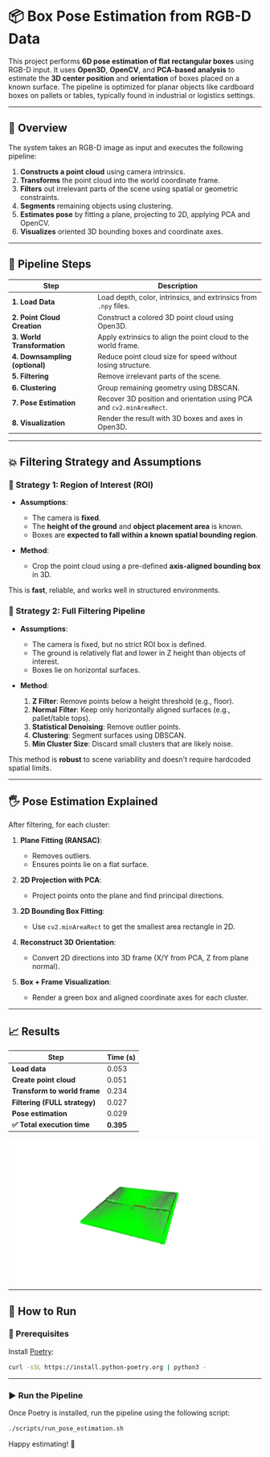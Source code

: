 # 📦 Box Pose Estimation from RGB-D Data

This project performs **6D pose estimation of flat rectangular boxes** using RGB-D input. It uses **Open3D**, **OpenCV**, and **PCA-based analysis** to estimate the **3D center position** and **orientation** of boxes placed on a known surface. The pipeline is optimized for planar objects like cardboard boxes on pallets or tables, typically found in industrial or logistics settings.

---

## 🧠 Overview

The system takes an RGB-D image as input and executes the following pipeline:

1. **Constructs a point cloud** using camera intrinsics.
2. **Transforms** the point cloud into the world coordinate frame.
3. **Filters** out irrelevant parts of the scene using spatial or geometric constraints.
4. **Segments** remaining objects using clustering.
5. **Estimates pose** by fitting a plane, projecting to 2D, applying PCA and OpenCV.
6. **Visualizes** oriented 3D bounding boxes and coordinate axes.

---

## 🔄 Pipeline Steps

| Step                           | Description                                                          |
| ------------------------------ | -------------------------------------------------------------------- |
| **1. Load Data**               | Load depth, color, intrinsics, and extrinsics from `.npy` files.     |
| **2. Point Cloud Creation**    | Construct a colored 3D point cloud using Open3D.                     |
| **3. World Transformation**    | Apply extrinsics to align the point cloud to the world frame.        |
| **4. Downsampling (optional)** | Reduce point cloud size for speed without losing structure.          |
| **5. Filtering**               | Remove irrelevant parts of the scene.                                |
| **6. Clustering**              | Group remaining geometry using DBSCAN.                               |
| **7. Pose Estimation**         | Recover 3D position and orientation using PCA and `cv2.minAreaRect`. |
| **8. Visualization**           | Render the result with 3D boxes and axes in Open3D.                  |

---

## 💥 Filtering Strategy and Assumptions

### 🔹 Strategy 1: Region of Interest (ROI)

* **Assumptions**:

  * The camera is **fixed**.
  * The **height of the ground** and **object placement area** is known.
  * Boxes are **expected to fall within a known spatial bounding region**.

* **Method**:

  * Crop the point cloud using a pre-defined **axis-aligned bounding box** in 3D.

This is **fast**, reliable, and works well in structured environments.

### 🔹 Strategy 2: Full Filtering Pipeline

* **Assumptions**:

  * The camera is fixed, but no strict ROI box is defined.
  * The ground is relatively flat and lower in Z height than objects of interest.
  * Boxes lie on horizontal surfaces.

* **Method**:

  1. **Z Filter**: Remove points below a height threshold (e.g., floor).
  2. **Normal Filter**: Keep only horizontally aligned surfaces (e.g., pallet/table tops).
  3. **Statistical Denoising**: Remove outlier points.
  4. **Clustering**: Segment surfaces using DBSCAN.
  5. **Min Cluster Size**: Discard small clusters that are likely noise.

This method is **robust** to scene variability and doesn't require hardcoded spatial limits.

---

## 🖐️ Pose Estimation Explained

After filtering, for each cluster:

1. **Plane Fitting (RANSAC)**:

   * Removes outliers.
   * Ensures points lie on a flat surface.

2. **2D Projection with PCA**:

   * Project points onto the plane and find principal directions.

3. **2D Bounding Box Fitting**:

   * Use `cv2.minAreaRect` to get the smallest area rectangle in 2D.

4. **Reconstruct 3D Orientation**:

   * Convert 2D directions into 3D frame (X/Y from PCA, Z from plane normal).

5. **Box + Frame Visualization**:

   * Render a green box and aligned coordinate axes for each cluster.

---

## 📈 Results

| Step                          | Time (s)  |
| ----------------------------- | --------- |
| **Load data**                 | 0.053     |
| **Create point cloud**        | 0.051     |
| **Transform to world frame**  | 0.234     |
| **Filtering (FULL strategy)** | 0.027     |
| **Pose estimation**           | 0.029     |
| **✅ Total execution time**    | **0.395** |

![Alt text](result.png)

---

## 🚀 How to Run

### 🔧 Prerequisites

Install [Poetry](https://python-poetry.org/docs/#installation):

```bash
curl -sSL https://install.python-poetry.org | python3 -
```

---

### ▶️ Run the Pipeline

Once Poetry is installed, run the pipeline using the following script:

```bash
./scripts/run_pose_estimation.sh
```


Happy estimating! 🚀
